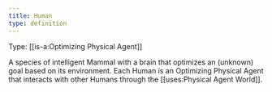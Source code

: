```yaml
---
title: Human
type: definition
---
```


Type: [[is-a:Optimizing Physical Agent]]

A species of intelligent Mammal with a brain that optimizes an (unknown) goal based on its environment. Each Human is an Optimizing Physical Agent that interacts with other Humans through the [[uses:Physical Agent World]].